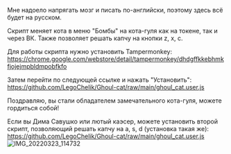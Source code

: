 Мне надоело напрягать мозг и писать по-английски, поэтому здесь всё будет на русском.

Скрипт меняет кота в меню "Бомбы" на кота-гуля как на токене, так и через ВК. Также позволяет решать капчу на кнопки z, x, c.

Для работы скрипта нужно установить Tampermonkey:
https://chrome.google.com/webstore/detail/tampermonkey/dhdgffkkebhmkfjojejmpbldmpobfkfo

Затем перейти по следующей ссылке и нажать "Установить":
https://github.com/LegoChelik/Ghoul-cat/raw/main/ghoul_cat.user.js

Поздравляю, вы стали обладателем замечательного кота-гуля, можете гордиться собой!

Если вы Дима Савушко или лютый каэсер, можете установить второй скрипт, позволяющий решать капчу на a, s, d (установка такая же):
https://github.com/LegoChelik/Ghoul-cat/raw/main/ghoul_cat.user.js
![IMG_20220323_114732](https://user-images.githubusercontent.com/47991385/159659963-32b7a525-79c0-42b7-9c61-e3a9798e7a2a.jpg)

